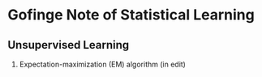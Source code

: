 # Gofinge Note of Statistical Learning

## Unsupervised Learning
1. Expectation-maximization (EM) algorithm (in edit)
